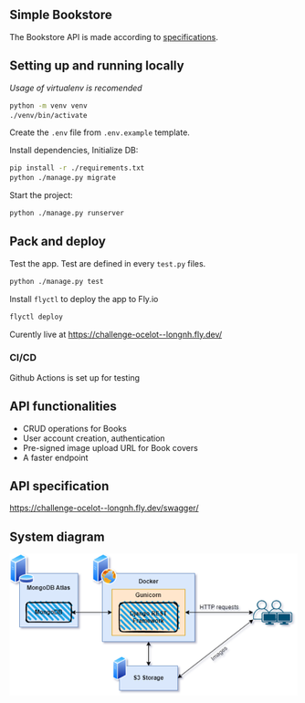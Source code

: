## Simple Bookstore

The Bookstore API is made according to [specifications](README.specs.md).


## Setting up and running locally

*Usage of virtualenv is recomended*
```sh
python -m venv venv
./venv/bin/activate
```

Create the `.env` file from `.env.example` template.

Install dependencies, Initialize DB:
```sh
pip install -r ./requirements.txt
python ./manage.py migrate
```

Start the project:
```sh
python ./manage.py runserver
```

## Pack and deploy
Test the app. Test are defined in every `test.py` files.
```sh
python ./manage.py test
```
Install `flyctl` to deploy the app to Fly.io
```sh
flyctl deploy
```
Curently live at https://challenge-ocelot--longnh.fly.dev/

### CI/CD
Github Actions is set up for testing


## API functionalities

- CRUD operations for Books
- User account creation, authentication
- Pre-signed image upload URL for Book covers
- A faster endpoint

## API specification
https://challenge-ocelot--longnh.fly.dev/swagger/

## System diagram
![system diagram](system_diagram.png)
